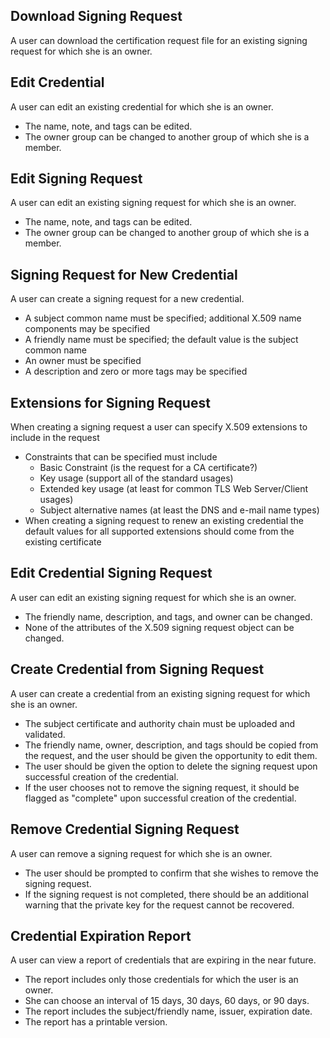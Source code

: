 Download Signing Request
------------------------

A user can download the certification request file for an existing signing
request for which she is an owner.


Edit Credential
---------------

A user can edit an existing credential for which she is an owner.

* The name, note, and tags can be edited.
* The owner group can be changed to another group of which she is a member.


Edit Signing Request
--------------------

A user can edit an existing signing request for which she is an owner.

* The name, note, and tags can be edited.
* The owner group can be changed to another group of which she is a member.


Signing Request for New Credential
----------------------------------

A user can create a signing request for a new credential.

* A subject common name must be specified; additional X.509 name components
  may be specified
* A friendly name must be specified; the default value is the subject common
  name
* An owner must be specified
* A description and zero or more tags may be specified


Extensions for Signing Request
------------------------------

When creating a signing request a user can specify X.509 extensions to 
include in the request

* Constraints that can be specified must include
    * Basic Constraint (is the request for a CA certificate?)
    * Key usage (support all of the standard usages)
    * Extended key usage (at least for common TLS Web Server/Client usages)
    * Subject alternative names (at least the DNS and e-mail name types)
* When creating a signing request to renew an existing credential the
  default values for all supported extensions should come from the existing
  certificate


Edit Credential Signing Request
-------------------------------

A user can edit an existing signing request for which she is an owner.

* The friendly name, description, and tags, and owner can be changed.
* None of the attributes of the X.509 signing request object can be changed.


Create Credential from Signing Request
--------------------------------------

A user can create a credential from an existing signing request for which
she is an owner.

* The subject certificate and authority chain must be uploaded and validated.
* The friendly name, owner, description, and tags should be copied from the
  request, and the user should be given the opportunity to edit them.
* The user should be given the option to delete the signing request upon 
  successful creation of the credential.
* If the user chooses not to remove the signing request, it should be flagged
  as "complete" upon successful creation of the credential.


Remove Credential Signing Request
---------------------------------

A user can remove a signing request for which she is an owner.

* The user should be prompted to confirm that she wishes to remove the
  signing request.
* If the signing request is not completed, there should be an additional 
  warning that the private key for the request cannot be recovered.
  

Credential Expiration Report
----------------------------

A user can view a report of credentials that are expiring in the near future.

* The report includes only those credentials for which the user is an owner.
* She can choose an interval of 15 days, 30 days, 60 days, or 90 days.
* The report includes the subject/friendly name, issuer, expiration date.
* The report has a printable version.


  
 